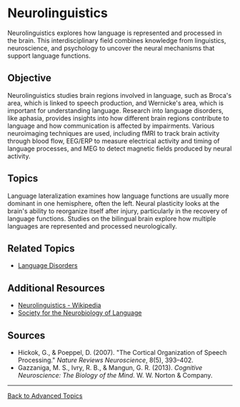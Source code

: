 # Neurolinguistics

Neurolinguistics explores how language is represented and processed in the brain. This interdisciplinary field combines knowledge from linguistics, neuroscience, and psychology to uncover the neural mechanisms that support language functions.

## Objective

Neurolinguistics studies brain regions involved in language, such as Broca's area, which is linked to speech production, and Wernicke's area, which is important for understanding language. Research into language disorders, like aphasia, provides insights into how different brain regions contribute to language and how communication is affected by impairments. Various neuroimaging techniques are used, including fMRI to track brain activity through blood flow, EEG/ERP to measure electrical activity and timing of language processes, and MEG to detect magnetic fields produced by neural activity.

## Topics

Language lateralization examines how language functions are usually more dominant in one hemisphere, often the left. Neural plasticity looks at the brain's ability to reorganize itself after injury, particularly in the recovery of language functions. Studies on the bilingual brain explore how multiple languages are represented and processed neurologically.

## Related Topics

- [Language Disorders](../Language-Acquisition/Language-Disorders.md)

## Additional Resources

- [Neurolinguistics - Wikipedia](https://en.wikipedia.org/wiki/Neurolinguistics)
- [Society for the Neurobiology of Language](https://www.neurolang.org/)

## Sources

- Hickok, G., & Poeppel, D. (2007). "The Cortical Organization of Speech Processing." *Nature Reviews Neuroscience*, 8(5), 393–402.
- Gazzaniga, M. S., Ivry, R. B., & Mangun, G. R. (2013). *Cognitive Neuroscience: The Biology of the Mind*. W. W. Norton & Company.

---

[Back to Advanced Topics](README.md)
